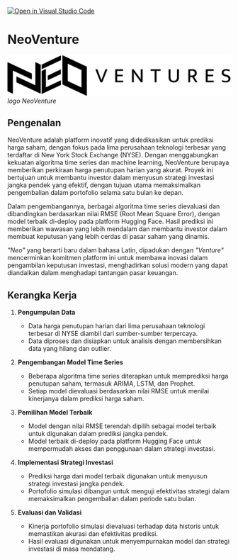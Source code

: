 [![Open in Visual Studio Code](https://classroom.github.com/assets/open-in-vscode-2e0aaae1b6195c2367325f4f02e2d04e9abb55f0b24a779b69b11b9e10269abc.svg)](https://classroom.github.com/online_ide?assignment_repo_id=15674753&assignment_repo_type=AssignmentRepo)
# NeoVenture

![logo](images/logo.png)  
*logo NeoVenture*

## Pengenalan

NeoVenture adalah platform inovatif yang didedikasikan untuk prediksi harga saham, dengan fokus pada lima perusahaan teknologi terbesar yang terdaftar di New York Stock Exchange (NYSE). Dengan menggabungkan kekuatan algoritma time series dan machine learning, NeoVenture berupaya memberikan perkiraan harga penutupan harian yang akurat. Proyek ini bertujuan untuk membantu investor dalam menyusun strategi investasi jangka pendek yang efektif, dengan tujuan utama memaksimalkan pengembalian dalam portofolio selama satu bulan ke depan.

Dalam pengembangannya, berbagai algoritma time series dievaluasi dan dibandingkan berdasarkan nilai RMSE (Root Mean Square Error), dengan model terbaik di-deploy pada platform Hugging Face. Hasil prediksi ini memberikan wawasan yang lebih mendalam dan membantu investor dalam membuat keputusan yang lebih cerdas di pasar saham yang dinamis.

*"Neo"* yang berarti baru dalam bahasa Latin, dipadukan dengan *"Venture"* mencerminkan komitmen platform ini untuk membawa inovasi dalam pengambilan keputusan investasi, menghadirkan solusi modern yang dapat diandalkan dalam menghadapi tantangan pasar keuangan.

## Kerangka Kerja

1. **Pengumpulan Data**
   - Data harga penutupan harian dari lima perusahaan teknologi terbesar di NYSE diambil dari sumber-sumber terpercaya.
   - Data diproses dan disiapkan untuk analisis dengan membersihkan data yang hilang dan outlier.

2. **Pengembangan Model Time Series**
   - Beberapa algoritma time series diterapkan untuk memprediksi harga penutupan saham, termasuk ARIMA, LSTM, dan Prophet.
   - Setiap model dievaluasi berdasarkan nilai RMSE untuk menilai kinerjanya dalam prediksi harga saham.

3. **Pemilihan Model Terbaik**
   - Model dengan nilai RMSE terendah dipilih sebagai model terbaik untuk digunakan dalam prediksi jangka pendek.
   - Model terbaik di-deploy pada platform Hugging Face untuk mempermudah akses dan penggunaan dalam strategi investasi.

4. **Implementasi Strategi Investasi**
   - Prediksi harga dari model terbaik digunakan untuk menyusun strategi investasi jangka pendek.
   - Portofolio simulasi dibangun untuk menguji efektivitas strategi dalam memaksimalkan pengembalian dalam periode satu bulan.

5. **Evaluasi dan Validasi**
   - Kinerja portofolio simulasi dievaluasi terhadap data historis untuk memastikan akurasi dan efektivitas prediksi.
   - Hasil evaluasi digunakan untuk menyempurnakan model dan strategi investasi di masa mendatang.
